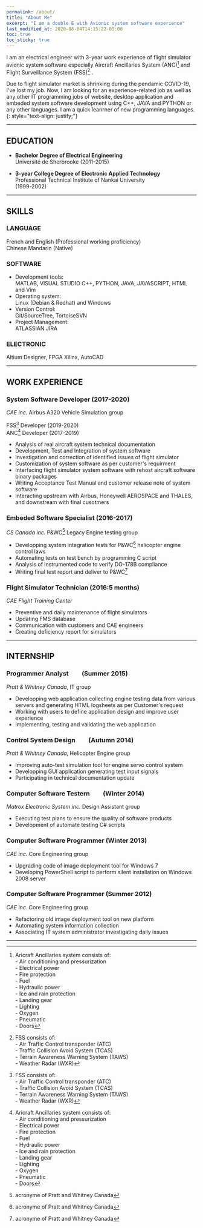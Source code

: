 ```yaml
---
permalink: /about/
title: "About Me"
excerpt: "I am a double E with Avionic system software experience"
last_modified_at: 2020-08-04T14:15:22-05:00
toc: true
toc_sticky: true
---
```


I am an electrical engineer with 3-year work experience of flight simulator avionic system software especially Aircraft Ancillaries System (ANC)[^anc] and Flight Surveillance System (FSS)[^fss] .

Due to flight simulator market is shrinking during the pendamic COVID-19, I've lost my job. Now, I am looking for an experience-related job as well as any other IT programming jobs of website, desktop application and embeded system software development using C++, JAVA and PYTHON or any other languages. I am a quick leanrner of new programming languages.
{: style="text-align: justify;"}
[^anc]:Aricraft Ancillaries system consists of:<br>- Air conditioning and pressurization<br>- Electrical power<br>- Fire protection<br>- Fuel<br>- Hydraulic power<br>- Ice and rain protection<br>- Landing gear<br>- Lighting<br>- Oxygen<br>- Pneumatic<br>- Doors
[^fss]: FSS consists of:<br>- Air Traffic Control transponder (ATC)<br>- Traffic Collision Avoid System (TCAS)<br>- Terrain Awareness Warning System (TAWS)<br>- Weather Radar (WXR)
[^pwc]: acronyme of Pratt and Whitney Canada

---

## EDUCATION

- **Bachelor Degree of Electrical Engineering**<br>
  Université de Sherbrooke (2011-2015)<br>

- **3-year College Degree of Electronic Applied Technology**<br>
   Professional Technical Institute of Nankai University<br>
   (1999-2002)

---

## SKILLS

### LANGUAGE
  French and English (Professional working proficiency)<br>
  Chinese Mandarin  (Native)<br>

### SOFTWARE
- Development tools:<br>
  MATLAB, VISUAL STUDIO C++, PYTHON, JAVA, JAVASCRIPT, HTML and Vim<br>
- Operating system:<br>
  Linux (Debian & Redhat) and Windows<br>
- Version Control:<br>
  Git/SourceTree, TortoiseSVN<br>
- Project Management:<br>
  ATLASSIAN JIRA

### ELECTRONIC
  Altium Designer, FPGA Xilinx, AutoCAD  

---

## WORK EXPERIENCE
### System Software Developer (2017-2020)
*CAE inc.* Airbus A320 Vehicle Simulation group

FSS[^fss] Developer (2019-2020)<br>
ANC[^anc] Developer (2017-2019)<br>
- Analysis of real aircraft system technical documentation
- Development, Test and Integration of system software
- Investigation and correction of identified issues of flight simulator
- Customization of system software as per customer's requirment
- Interfacing flight simulator system software with rehost aircraft software binary packages
- Writing Acceptance Test Manual and customer release note of system software
- Interacting upstream with Airbus, Honeywell AEROSPACE and THALES, and downstream with final cusotmers

### Embeded Software Specialist (2016-2017)
*CS Canada inc.* P&WC[^pwc] Legacy Engine testing group
- Developping system integration tests for P&WC[^pwc] helicopter engine control laws
- Automating tests on test bench by programming C script
- Analysis of instrumented code to verify DO-178B compliance
- Writing final test report and deliver to P&WC[^pwc] 

### Flight Simulator Technician (2016:5 months)
*CAE Flight Training Center*
- Preventive and daily maintenance of flight simulators
- Updating FMS database
- Communication with customers and CAE engineers
- Creating deficiency report for simulators

---

## INTERNSHIP
### Programmer Analyst&nbsp;&nbsp;&nbsp;&nbsp;&nbsp;&nbsp;&nbsp;&nbsp; (Summer 2015)
*Pratt & Whitney Canada*, IT group
- Developping web application collecting engine testing data from various servers and generating HTML logsheets as per Customer's request
- Working with users to define application design and improve user experience
- Implementing, testing and validating the web application

### Control System Design&nbsp;&nbsp;&nbsp;&nbsp;&nbsp;&nbsp;&nbsp;&nbsp; (Autumn 2014)
*Pratt & Whitney Canada*, Helicopter Engine group
- Improving auto-test simulation tool for engine servo control system
- Developping GUI application generating test input signals
- Participating in technical documentation update

### Computer Software Testern&nbsp;&nbsp;&nbsp;&nbsp;&nbsp;&nbsp;&nbsp;&nbsp; (Winter 2014)
*Matrox Electronic System inc.* Design Assistant group
- Executing test plans to ensure the quality of software products
- Development of automate testing C# scripts

### Computer Software Programmer (Winter 2013)
*CAE inc.* Core Engineering group
- Upgrading code of image deployment tool for Windows 7
- Developing PowerShell script to perform silent installation on Windows 2008 server

### Computer Software Programmer (Summer 2012)
*CAE inc.* Core Engineering group
- Refactoring old image deployment tool on new platform
- Automating system information collection
- Associating IT system administrator investigating daily issues 

---
